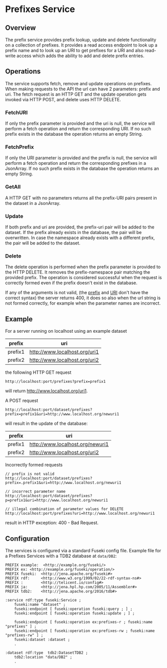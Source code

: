 # Prefixes Service

## Overview
The prefix service provides prefix lookup, update and delete functionality on a collection of prefixes.
It provides a read access endpoint to look up a prefix name and to look up an URI to get prefixes for a URI
and also read-write access which adds the ability to add and delete prefix entries.

## Operations

The service supports fetch, remove and update operations on prefixes. 
When making requests to the API the url can have 2 parameters: prefix and uri.
The fetch request is an HTTP GET and the update operation gets invoked
via HTTP POST, and delete uses HTTP DELETE.

### FetchURI
If only the prefix parameter is provided and the uri is null,
the service will perform a fetch operation and return the corresponding URI.
If no such prefix exists in the database the operation returns an empty String.

### FetchPrefix
If only the URI parameter is provided and the prefix is null,
the service will perform a fetch operation and return the corresponding prefixes in a JsonArray.
If no such prefix exists in the database the operation returns an empty String.

### GetAll
A HTTP GET with no parameters returns all the prefix-URI pairs present in the dataset in a JsonArray.

### Update
If both prefix and uri are provided, the prefix-uri pair will be
added to the dataset. If the prefix already exists in the database, the pair will be overwritten.
In case the namespace already exists with a different prefix, the pair will be added to the dataset.

### Delete
The delete operation is performed when the prefix parameter is provided to the HTTP DELETE. It removes the prefix-namespace pair matching the provided
prefix. The operation is considered successful when the request is correctly formed
even if the prefix doesn't exist in the database.

If any of the arguments is not valid, (the [prefix](https://www.w3.org/TR/rdf12-turtle/#grammar-production-PN_PREFIX) 
and [URI](https://www.rfc-editor.org/rfc/rfc3986) don't have the correct syntax) the server returns 400,
it does so also when the url string is not formed correctly, for example when the parameter names are incorrect.

## Example

For a server running on localhost using an example dataset 

| prefix  | uri                           |
|---------|-------------------------------|
| prefix1 | http://www.localhost.org/uri1 |
| prefix2 | http://www.localhost.org/uri2 |

the following HTTP GET request
```
http://localhost:port/prefixes?prefix=prefix1
```
will return http://www.localhost.org/uri1.

A POST request
```
http://localhost:port/dataset/prefixes?prefix=prefix1&uri=http://www.localhost.org/newuri1
```
will result in the update of the database:

| prefix  | uri                              |
|---------|----------------------------------|
| prefix1 | http://www.localhost.org/newuri1 |
| prefix2 | http://www.localhost.org/uri2    |

Incorrectly formed requests
```
// prefix is not valid
http://localhost:port/dataset/prefixes?prefix=.prefix1&uri=http://www.localhost.org/newuri1

// incorrect parameter name
http://localhost:port/dataset/prefixes?p=prefix1&uri=http://www.localhost.org/newuri1

// illegal combination of parameter values for DELETE
http://localhost:port/prefixes?uri=http://www.localhost.org/newuri1
```
result in HTTP exception: 400 - Bad Request.

## Configuration

The services is configured via a standard Fuseki config file. Example file for a Prefixes Services with a TDB2 database at `data/DB2`:

```
PREFIX example:  <http://example.org/fuseki/>
PREFIX ex: <http://example.org/fuseki/operation/>
PREFIX fuseki:  <http://jena.apache.org/fuseki#>
PREFIX rdf:     <http://www.w3.org/1999/02/22-rdf-syntax-ns#>
PREFIX :        <http://telicent.io/config#>
PREFIX ja:      <http://jena.hpl.hp.com/2005/11/Assembler#>
PREFIX tdb2:    <http://jena.apache.org/2016/tdb#>

:service rdf:type fuseki:Service ;
    fuseki:name "dataset" ;
    fuseki:endpoint [ fuseki:operation fuseki:query ; ] ;
    fuseki:endpoint [ fuseki:operation fuseki:update ; ] ;
    
    fuseki:endpoint [ fuseki:operation ex:prefixes-r ; fuseki:name "prefixes" ] ;
    fuseki:endpoint [ fuseki:operation ex:prefixes-rw ; fuseki:name "prefixes-rw" ] ;
    fuseki:dataset :dataset ;
    .

:dataset rdf:type  tdb2:DatasetTDB2 ;
    tdb2:location "data/DB2" ;
    .
```
